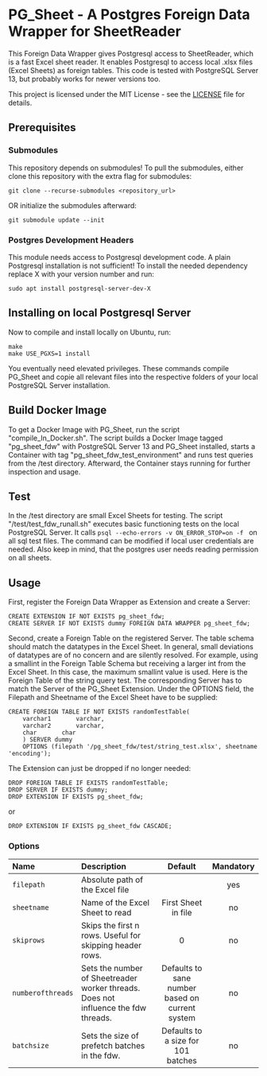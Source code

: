 # PG_Sheet - A Postgres Foreign Data Wrapper for SheetReader

This Foreign Data Wrapper gives Postgresql access to SheetReader, which is a fast Excel sheet reader. It enables Postgresql to access local .xlsx files (Excel Sheets) as foreign tables. This code is tested with PostgreSQL Server 13, but probably works for newer versions too.

This project is licensed under the MIT License - see the [LICENSE](LICENSE) file for details.

## Prerequisites

### Submodules

This repository depends on submodules! To pull the submodules, either clone this repository with the extra flag for submodules:
```
git clone --recurse-submodules <repository_url>
```
OR initialize the submodules afterward:
```
git submodule update --init
```

### Postgres Development Headers

This module needs access to Postgresql development code. A plain Postgresql installation is not sufficient! To install the needed dependency replace X with your version number and run:
```
sudo apt install postgresql-server-dev-X
```

## Installing on local Postgresql Server

Now to compile and install locally on Ubuntu, run:
```
make
make USE_PGXS=1 install
```
You eventually need elevated privileges.
These commands compile PG_Sheet and copie all relevant files into the respective folders of your local PostgreSQL Server installation.

## Build Docker Image

To get a Docker Image with PG_Sheet, run the script "compile_In_Docker.sh". The script builds a Docker Image tagged "pg_sheet_fdw" with PostgreSQL Server 13 and PG_Sheet installed, starts a Container with tag "pg_sheet_fdw_test_environment" and runs test queries from the /test directory. Afterward, the Container stays running for further inspection and usage.

## Test

In the /test directory are small Excel Sheets for testing. The script "/test/test_fdw_runall.sh" executes basic functioning tests on the local PostgreSQL Server. It calls `psql --echo-errors -v ON_ERROR_STOP=on -f ` on all sql test files. The command can be modified if local user credentials are needed. Also keep in mind, that the postgres user needs reading permission on all sheets.

## Usage

First, register the Foreign Data Wrapper as Extension and create a Server:
```
CREATE EXTENSION IF NOT EXISTS pg_sheet_fdw;
CREATE SERVER IF NOT EXISTS dummy FOREIGN DATA WRAPPER pg_sheet_fdw;
```
Second, create a Foreign Table on the registered Server. The table schema should match the datatypes in the Excel Sheet. In general, small deviations of datatypes are of no concern and are silently resolved. For example, using a smallint in the Foreign Table Schema but receiving a larger int from the Excel Sheet. In this case, the maximum smallint value is used.
Here is the Foreign Table of the string query test. The corresponding Server has to match the Server of the PG_Sheet Extension. Under the OPTIONS field, the Filepath and Sheetname of the Excel Sheet have to be supplied: 
```
CREATE FOREIGN TABLE IF NOT EXISTS randomTestTable(
    varchar1       varchar,
    varchar2       varchar,
    char       char
    ) SERVER dummy
    OPTIONS (filepath '/pg_sheet_fdw/test/string_test.xlsx', sheetname 'encoding');
```
The Extension can just be dropped if no longer needed:
```
DROP FOREIGN TABLE IF EXISTS randomTestTable;
DROP SERVER IF EXISTS dummy;
DROP EXTENSION IF EXISTS pg_sheet_fdw;
```
or
```
DROP EXTENSION IF EXISTS pg_sheet_fdw CASCADE;
```

### Options

| Name              | Description                                                                        |                     Default                     | Mandatory |
|:------------------|:-----------------------------------------------------------------------------------|:-----------------------------------------------:|:---------:|
| `filepath`        | Absolute path of the Excel file                                                    |                                                 |    yes    |
| `sheetname`       | Name of the Excel Sheet to read                                                    |               First Sheet in file               |    no     |
| `skiprows`        | Skips the first n rows. Useful for skipping header rows.                           |                        0                        |    no     |
| `numberofthreads` | Sets the number of Sheetreader worker threads. Does not influence the fdw threads. | Defaults to sane number based on current system |    no     |
| `batchsize`       | Sets the size of prefetch batches in the fdw.                                      |       Defaults to a size for 101 batches        |    no     |
